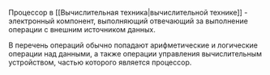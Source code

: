 Процессор в [[Вычислительная техника|вычислительной технике]] - электронный компонент, выполняющий отвечающий за выполнение операции с внешним источником данных.

В перечень операций обычно попадают арифметические и логические операции над данными, а также операции управления вычислительным устройством, частью которого является процессор.

